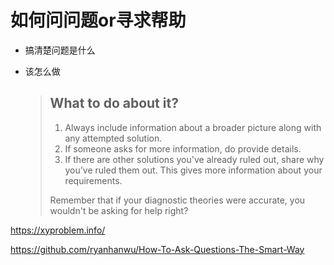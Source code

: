 # 如何问问题or寻求帮助

- 搞清楚问题是什么

- 该怎么做

  > ## What to do about it?
  >
  > 1. Always include information about a broader picture along with any attempted solution.
  > 2. If someone asks for more information, do provide details.
  > 3. If there are other solutions you've already ruled out, share why you've ruled them out. This gives more information about your requirements.
  >
  > Remember that if your diagnostic theories were accurate, you wouldn't be asking for help right?

  

https://xyproblem.info/

https://github.com/ryanhanwu/How-To-Ask-Questions-The-Smart-Way



